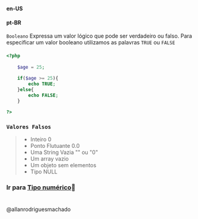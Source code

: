 #                

#### en-US


#### pt-BR
`Booleano` Expressa um valor lógico que pode ser verdadeiro ou falso. Para especificar um valor booleano utilizamos as 
palavras `TRUE` ou `FALSE`


####

```php
<?php
    
    $age = 25;
    
    if($age >= 25){
        echo TRUE;
    }else{
        echo FALSE;
    }

?>
```

###

### `Valores Falsos `

> * Inteiro 0
> * Ponto Flutuante 0.0
> * Uma String Vazia "" ou "0"
> * Um array vazio
> * Um objeto sem elementos
> * Tipo NULL

### Ir para [Tipo numérico](3Numerico.md)🚀

#
@allanrodriguesmachado